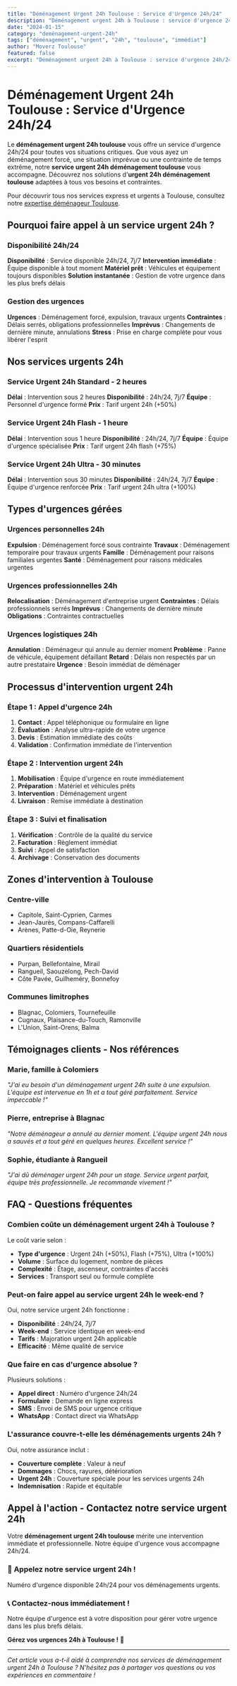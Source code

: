 ```yaml
---
title: "Déménagement Urgent 24h Toulouse : Service d'Urgence 24h/24"
description: "Déménagement urgent 24h à Toulouse : service d'urgence 24h/24. Intervention immédiate, équipe disponible, solution instantanée. Devis gratuit."
date: "2024-01-15"
category: "deménagement-urgent-24h"
tags: ["déménagement", "urgent", "24h", "toulouse", "immédiat"]
author: "Moverz Toulouse"
featured: false
excerpt: "Déménagement urgent 24h à Toulouse : service d'urgence 24h/24. Intervention immédiate, équipe disponible, solution instantanée."
---
```


# Déménagement Urgent 24h Toulouse : Service d'Urgence 24h/24

Le **déménagement urgent 24h toulouse** vous offre un service d'urgence 24h/24 pour toutes vos situations critiques. Que vous ayez un déménagement forcé, une situation imprévue ou une contrainte de temps extrême, notre **service urgent 24h déménagement toulouse** vous accompagne. Découvrez nos solutions d'**urgent 24h déménagement toulouse** adaptées à tous vos besoins et contraintes.

Pour découvrir tous nos services express et urgents à Toulouse, consultez notre [expertise déménageur Toulouse](/blog/piliers/demenageur-toulouse).

## Pourquoi faire appel à un service urgent 24h ?

### Disponibilité 24h/24

**Disponibilité** : Service disponible 24h/24, 7j/7
**Intervention immédiate** : Équipe disponible à tout moment
**Matériel prêt** : Véhicules et équipement toujours disponibles
**Solution instantanée** : Gestion de votre urgence dans les plus brefs délais

### Gestion des urgences

**Urgences** : Déménagement forcé, expulsion, travaux urgents
**Contraintes** : Délais serrés, obligations professionnelles
**Imprévus** : Changements de dernière minute, annulations
**Stress** : Prise en charge complète pour vous libérer l'esprit

## Nos services urgents 24h

### Service Urgent 24h Standard - 2 heures

**Délai** : Intervention sous 2 heures
**Disponibilité** : 24h/24, 7j/7
**Équipe** : Personnel d'urgence formé
**Prix** : Tarif urgent 24h (+50%)

### Service Urgent 24h Flash - 1 heure

**Délai** : Intervention sous 1 heure
**Disponibilité** : 24h/24, 7j/7
**Équipe** : Équipe d'urgence spécialisée
**Prix** : Tarif urgent 24h flash (+75%)

### Service Urgent 24h Ultra - 30 minutes

**Délai** : Intervention sous 30 minutes
**Disponibilité** : 24h/24, 7j/7
**Équipe** : Équipe d'urgence renforcée
**Prix** : Tarif urgent 24h ultra (+100%)

## Types d'urgences gérées

### Urgences personnelles 24h

**Expulsion** : Déménagement forcé sous contrainte
**Travaux** : Déménagement temporaire pour travaux urgents
**Famille** : Déménagement pour raisons familiales urgentes
**Santé** : Déménagement pour raisons médicales urgentes

### Urgences professionnelles 24h

**Relocalisation** : Déménagement d'entreprise urgent
**Contraintes** : Délais professionnels serrés
**Imprévus** : Changements de dernière minute
**Obligations** : Contraintes contractuelles

### Urgences logistiques 24h

**Annulation** : Déménageur qui annule au dernier moment
**Problème** : Panne de véhicule, équipement défaillant
**Retard** : Délais non respectés par un autre prestataire
**Urgence** : Besoin immédiat de déménager

## Processus d'intervention urgent 24h

### Étape 1 : Appel d'urgence 24h

1. **Contact** : Appel téléphonique ou formulaire en ligne
2. **Évaluation** : Analyse ultra-rapide de votre urgence
3. **Devis** : Estimation immédiate des coûts
4. **Validation** : Confirmation immédiate de l'intervention

### Étape 2 : Intervention urgent 24h

1. **Mobilisation** : Équipe d'urgence en route immédiatement
2. **Préparation** : Matériel et véhicules prêts
3. **Intervention** : Déménagement urgent
4. **Livraison** : Remise immédiate à destination

### Étape 3 : Suivi et finalisation

1. **Vérification** : Contrôle de la qualité du service
2. **Facturation** : Règlement immédiat
3. **Suivi** : Appel de satisfaction
4. **Archivage** : Conservation des documents

## Zones d'intervention à Toulouse

### Centre-ville
- Capitole, Saint-Cyprien, Carmes
- Jean-Jaurès, Compans-Caffarelli
- Arènes, Patte-d-Oie, Reynerie

### Quartiers résidentiels
- Purpan, Bellefontaine, Mirail
- Rangueil, Saouzelong, Pech-David
- Côte Pavée, Guilheméry, Bonnefoy

### Communes limitrophes
- Blagnac, Colomiers, Tournefeuille
- Cugnaux, Plaisance-du-Touch, Ramonville
- L'Union, Saint-Orens, Balma

## Témoignages clients - Nos références

### Marie, famille à Colomiers
*"J'ai eu besoin d'un déménagement urgent 24h suite à une expulsion. L'équipe est intervenue en 1h et a tout géré parfaitement. Service impeccable !"*

### Pierre, entreprise à Blagnac
*"Notre déménageur a annulé au dernier moment. L'équipe urgent 24h nous a sauvés et a tout géré en quelques heures. Excellent service !"*

### Sophie, étudiante à Rangueil
*"J'ai dû déménager urgent 24h pour un stage. Service urgent parfait, équipe très professionnelle. Je recommande vivement !"*

## FAQ - Questions fréquentes

### Combien coûte un déménagement urgent 24h à Toulouse ?

Le coût varie selon :
- **Type d'urgence** : Urgent 24h (+50%), Flash (+75%), Ultra (+100%)
- **Volume** : Surface du logement, nombre de pièces
- **Complexité** : Étage, ascenseur, contraintes d'accès
- **Services** : Transport seul ou formule complète

### Peut-on faire appel au service urgent 24h le week-end ?

Oui, notre service urgent 24h fonctionne :
- **Disponibilité** : 24h/24, 7j/7
- **Week-end** : Service identique en week-end
- **Tarifs** : Majoration urgent 24h applicable
- **Efficacité** : Même qualité de service

### Que faire en cas d'urgence absolue ?

Plusieurs solutions :
- **Appel direct** : Numéro d'urgence 24h/24
- **Formulaire** : Demande en ligne express
- **SMS** : Envoi de SMS pour urgence critique
- **WhatsApp** : Contact direct via WhatsApp

### L'assurance couvre-t-elle les déménagements urgents 24h ?

Oui, notre assurance inclut :
- **Couverture complète** : Valeur à neuf
- **Dommages** : Chocs, rayures, détérioration
- **Urgent 24h** : Couverture spéciale pour les services urgents 24h
- **Indemnisation** : Rapide et équitable

## Appel à l'action - Contactez notre service urgent 24h

Votre **déménagement urgent 24h toulouse** mérite une intervention immédiate et professionnelle. Notre équipe d'urgence vous accompagne 24h/24.

### 🚨 **Appelez notre service urgent 24h !**

Numéro d'urgence disponible 24h/24 pour vos déménagements urgents.

### 📞 **Contactez-nous immédiatement !**

Notre équipe d'urgence est à votre disposition pour gérer votre urgence dans les plus brefs délais.

**Gérez vos urgences 24h à Toulouse !** 🚚

---

*Cet article vous a-t-il aidé à comprendre nos services de déménagement urgent 24h à Toulouse ? N'hésitez pas à partager vos questions ou vos expériences en commentaire !*

